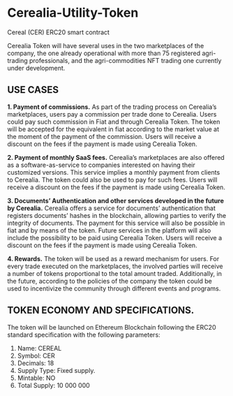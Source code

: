 # Cerealia-Utility-Token
Cereal (CER) ERC20 smart contract

Cerealia Token will have several uses in the two marketplaces of the company, the one already operational with more than 75 registered agri-trading professionals, and the agri-commodities NFT trading one currently under development. 

## USE CASES
**1.	Payment of commissions.**
As part of the trading process on Cerealia’s marketplaces, users pay a commission per trade done to Cerealia. Users could pay such commission in Fiat and through Cerealia Token. The token will be accepted for the equivalent in fiat according to the market value at the moment of the payment of the commission. Users will receive a discount on the fees if the payment is made using Cerealia Token.
  
**2.	Payment of monthly SaaS fees.**
Cerealia’s marketplaces are also offered as a software-as-service to companies interested on having their customized versions. This service implies a monthly payment from clients to Cerealia. The token could also be used to pay for such fees. Users will receive a discount on the fees if the payment is made using Cerealia Token.

**3.	Documents’ Authentication and other services developed in the future by Cerealia.**
Cerealia offers a service for documents’ authentication that registers documents’ hashes in the blockchain, allowing parties to verify the integrity of documents. The payment for this service will also be possible in fiat and by means of the token. Future services in the platform will also include the possibility to be paid using Cerealia Token. Users will receive a discount on the fees if the payment is made using Cerealia Token.

**4.	Rewards.**
The token will be used as a reward mechanism for users. For every trade executed on the marketplaces, the involved parties will receive a number of tokens proportional to the total amount traded. Additionally, in the future, according to the policies of the company the token could be used to incentivize the community through different events and programs.

## TOKEN ECONOMY AND SPECIFICATIONS.
The token will be launched on Ethereum Blockchain following the ERC20 standard specification with the following parameters: 
1.	Name: CEREAL
2.	Symbol: CER
3.	Decimals: 18
4.	Supply Type: Fixed supply.
5.	Mintable: NO
6.	Total Supply: 10 000 000
